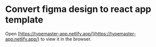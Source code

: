 # Convert figma design to react app template
Open [https://typemaster-app.netlify.app/](https://typemaster-app.netlify.app/) to view it in the browser.
